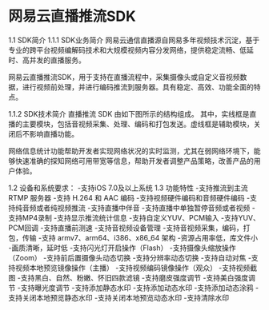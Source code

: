 # 网易云直播推流SDK


1.1 SDK简介
1.1.1 SDK业务简介
网易云通信直播源自网易多年视频技术沉淀，基于专业的跨平台视频编解码技术和大规模视频内容分发网络，提供稳定流畅、低延时、高并发的直播服务。

网易云直播推流SDK，用于支持在直播流程中，采集摄像头或自定义音视频数据，进行视频前处理，并进行编码推流到服务器。具有稳定、高效、功能全面的特点。



1.1.2 SDK技术简介
直播推流 SDK 由如下图所示的结构组成。 其中，实线框是直播的主要模块，包括音视频采集、处理、编码和打包发送。虚线框是辅助模块，关闭后不影响直播功能。



网络信息统计功能帮助开发者实现网络状况的实时监测，尤其在弱网络环境下，能够快速准确的探知网络可用带宽等信息，帮助开发者调整产品策略，改善产品的用户体验。

1.2 设备和系统要求：
-支持iOS 7.0及以上系统
1.3 功能特性
-支持推流到主流 RTMP 服务器
-支持 H.264 和 AAC 编码
-支持视频硬件编码和音频硬件编码
-支持纯音频或者纯视频推流
-支持直播中伴音
-支持直播中单独暂停音频或者视频
-支持MP4录制
-支持显示推流统计信息
-支持自定义YUV、PCM输入
-支持YUV、PCM回调
-支持直播前测速
-支持音视频设备管理
-支持音视频采集，编码，打包，传输
-支持 armv7、arm64、i386、x86_64 架构
-资源占用率低，库文件小
-画质清晰，延时低
-支持闪光灯开启操作（Flash）
-支持摄像头缩放操作（Zoom）
-支持前后置摄像头动态切换
-支持分辨率动态切换
-支持自动对焦
-支持视频本地预览镜像操作（主播）
-支持视频编码镜像操作（观众）
-支持视频截图
-支持黑白、自然、粉嫩、怀旧四款滤镜
-支持磨皮强度调节
-支持美白强度调节
-支持曝光度调节
-支持添加静态水印
-支持添加动态水印
-支持添加动态涂鸦
-支持关闭本地预览静态水印
-支持关闭本地预览动态水印
-支持清除水印
